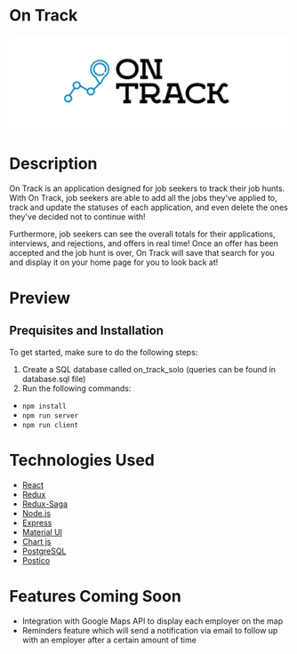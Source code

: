# On Track 
![Screen Shot](public/images/ontrack_logo.png)

# Description
On Track is an application designed for job seekers to track their job hunts. 
With On Track, job seekers are able to add all the jobs they've applied to, track and update the statuses of each application, and even delete the ones they've decided not to continue with! 

Furthermore, job seekers can see the overall totals for their applications, interviews, and rejections, and offers in real time! Once an offer has been accepted and the job hunt is over, On Track will save that search for you and display it on your home page for you to look back at!

# Preview

## Prequisites and Installation

To get started, make sure to do the following steps:
1. Create a SQL database called on_track_solo (queries can be found in database.sql file)
2. Run the following commands:
  - `npm install`
  - `npm run server`
  - `npm run client`

# Technologies Used
- [React](https://reactjs.org/) 
- [Redux](https://react-redux.js.org/)
- [Redux-Saga](https://redux-saga.js.org/)
- [Node.js](https://nodejs.org/en/)
- [Express](https://expressjs.com/)
- [Material UI](https://next.material-ui.com/)
- [Chart js](https://www.chartjs.org/)
- [PostgreSQL](https://www.postgresql.org/)
- [Postico](https://eggerapps.at/postico/)

# Features Coming Soon
- Integration with Google Maps API to display each employer on the map
- Reminders feature which will send a notification via email to follow up with an employer after a certain amount of time
